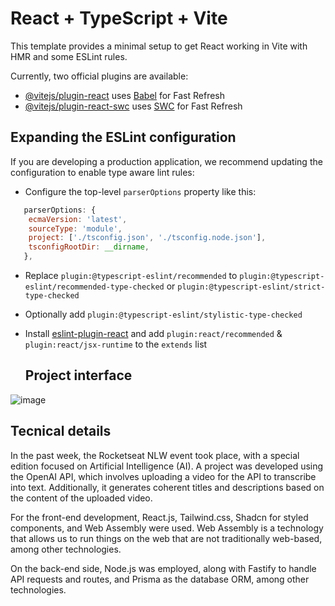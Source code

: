 # React + TypeScript + Vite

This template provides a minimal setup to get React working in Vite with HMR and some ESLint rules.

Currently, two official plugins are available:

- [@vitejs/plugin-react](https://github.com/vitejs/vite-plugin-react/blob/main/packages/plugin-react/README.md) uses [Babel](https://babeljs.io/) for Fast Refresh
- [@vitejs/plugin-react-swc](https://github.com/vitejs/vite-plugin-react-swc) uses [SWC](https://swc.rs/) for Fast Refresh

## Expanding the ESLint configuration

If you are developing a production application, we recommend updating the configuration to enable type aware lint rules:

- Configure the top-level `parserOptions` property like this:

```js
   parserOptions: {
    ecmaVersion: 'latest',
    sourceType: 'module',
    project: ['./tsconfig.json', './tsconfig.node.json'],
    tsconfigRootDir: __dirname,
   },
```

- Replace `plugin:@typescript-eslint/recommended` to `plugin:@typescript-eslint/recommended-type-checked` or `plugin:@typescript-eslint/strict-type-checked`
- Optionally add `plugin:@typescript-eslint/stylistic-type-checked`
- Install [eslint-plugin-react](https://github.com/jsx-eslint/eslint-plugin-react) and add `plugin:react/recommended` & `plugin:react/jsx-runtime` to the `extends` list

  ## Project interface
![image](https://github.com/VitorAlkindar/NLW-IA/assets/54691720/8e61ebdb-05e8-43c5-a12b-dc5b6e2542fc)

## Tecnical details

In the past week, the Rocketseat NLW event took place, with a special edition focused on Artificial Intelligence (AI). A project was developed using the OpenAI API, which involves uploading a video for the API to transcribe into text. Additionally, it generates coherent titles and descriptions based on the content of the uploaded video.

For the front-end development, React.js, Tailwind.css, Shadcn for styled components, and Web Assembly were used. Web Assembly is a technology that allows us to run things on the web that are not traditionally web-based, among other technologies.

On the back-end side, Node.js was employed, along with Fastify to handle API requests and routes, and Prisma as the database ORM, among other technologies.

